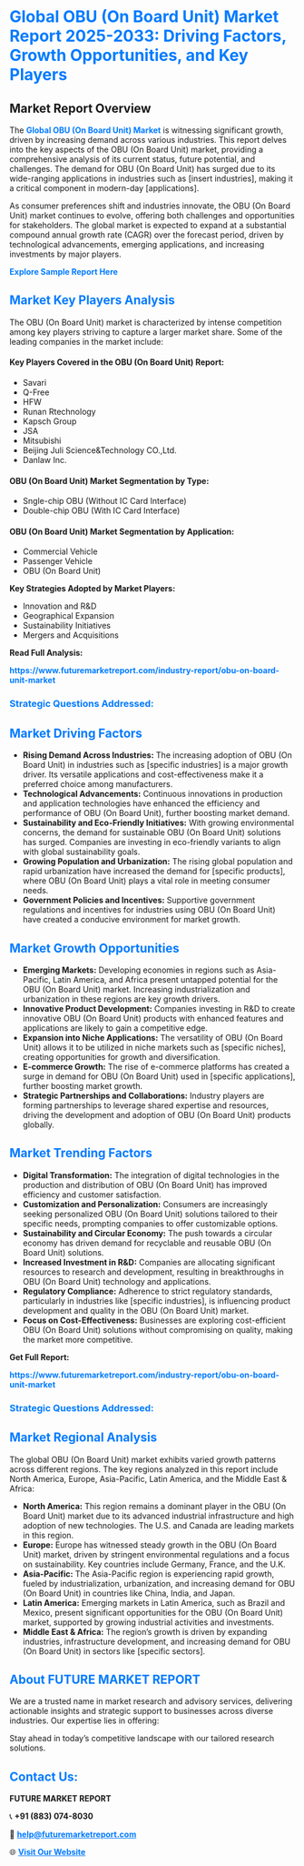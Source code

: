 <h1 style="color: #007BFF;">Global OBU (On Board Unit) Market Report 2025-2033: Driving Factors, Growth Opportunities, and Key Players</h1>

<section id="overview">
<h2>Market Report Overview</h2>
<p>The <a href="https://www.futuremarketreport.com/industry-report/obu-on-board-unit-market" style="color: #007BFF; text-decoration: none;"><strong>Global OBU (On Board Unit) Market</strong></a> is witnessing significant growth, driven by increasing demand across various industries. This report delves into the key aspects of the OBU (On Board Unit) market, providing a comprehensive analysis of its current status, future potential, and challenges. The demand for OBU (On Board Unit) has surged due to its wide-ranging applications in industries such as [insert industries], making it a critical component in modern-day [applications].</p>
<p>As consumer preferences shift and industries innovate, the OBU (On Board Unit) market continues to evolve, offering both challenges and opportunities for stakeholders. The global market is expected to expand at a substantial compound annual growth rate (CAGR) over the forecast period, driven by technological advancements, emerging applications, and increasing investments by major players.</p>
</section>

<section id="overview">
<p><a href="https://www.futuremarketreport.com/request-sample/reportId=126710" style="color: #007BFF; text-decoration: none;"><strong>Explore Sample Report Here</strong></a></p>
</section>

<section id="key-players">
<h2 style="color: #007BFF;">Market Key Players Analysis</h2>
<p>The OBU (On Board Unit) market is characterized by intense competition among key players striving to capture a larger market share. Some of the leading companies in the market include:</p>
<h4>Key Players Covered in the OBU (On Board Unit) Report:</h4>
<ul><li>Savari</li><li>Q-Free</li><li>HFW</li><li>Runan Rtechnology</li><li>Kapsch Group</li><li>JSA</li><li>Mitsubishi</li><li>Beijing Juli Science&amp;Technology CO.,Ltd.</li><li>Danlaw Inc.</li></ul>
<h4>OBU (On Board Unit) Market Segmentation by Type:</h4>
<ul><li>Sngle-chip OBU (Without IC Card Interface)</li><li>Double-chip OBU (With IC Card Interface)</li></ul>

<h4>OBU (On Board Unit) Market Segmentation by Application:</h4>
<ul><li>Commercial Vehicle</li><li>Passenger Vehicle</li><li>OBU (On Board Unit)</li></ul>
<p><strong>Key Strategies Adopted by Market Players:</strong></p>
<ul>
<li>Innovation and R&D</li>
<li>Geographical Expansion</li>
<li>Sustainability Initiatives</li>
<li>Mergers and Acquisitions</li>
</ul>
</section>

<section>
<p><strong>Read Full Analysis: </strong></p><a href="https://www.futuremarketreport.com/industry-report/obu-on-board-unit-market" style="color: #007BFF; text-decoration: none;"><strong>https://www.futuremarketreport.com/industry-report/obu-on-board-unit-market</strong></a>
<h3 style="color: #007BFF;">Strategic Questions Addressed:</h3>
</section>

<section id="driving-factors">
<h2 style="color: #007BFF;">Market Driving Factors</h2>
<ul>
<li><strong>Rising Demand Across Industries:</strong> The increasing adoption of OBU (On Board Unit) in industries such as [specific industries] is a major growth driver. Its versatile applications and cost-effectiveness make it a preferred choice among manufacturers.</li>
<li><strong>Technological Advancements:</strong> Continuous innovations in production and application technologies have enhanced the efficiency and performance of OBU (On Board Unit), further boosting market demand.</li>
<li><strong>Sustainability and Eco-Friendly Initiatives:</strong> With growing environmental concerns, the demand for sustainable OBU (On Board Unit) solutions has surged. Companies are investing in eco-friendly variants to align with global sustainability goals.</li>
<li><strong>Growing Population and Urbanization:</strong> The rising global population and rapid urbanization have increased the demand for [specific products], where OBU (On Board Unit) plays a vital role in meeting consumer needs.</li>
<li><strong>Government Policies and Incentives:</strong> Supportive government regulations and incentives for industries using OBU (On Board Unit) have created a conducive environment for market growth.</li>
</ul>
</section>

<section id="growth-opportunities">
<h2 style="color: #007BFF;">Market Growth Opportunities</h2>
<ul>
<li><strong>Emerging Markets:</strong> Developing economies in regions such as Asia-Pacific, Latin America, and Africa present untapped potential for the OBU (On Board Unit) market. Increasing industrialization and urbanization in these regions are key growth drivers.</li>
<li><strong>Innovative Product Development:</strong> Companies investing in R&D to create innovative OBU (On Board Unit) products with enhanced features and applications are likely to gain a competitive edge.</li>
<li><strong>Expansion into Niche Applications:</strong> The versatility of OBU (On Board Unit) allows it to be utilized in niche markets such as [specific niches], creating opportunities for growth and diversification.</li>
<li><strong>E-commerce Growth:</strong> The rise of e-commerce platforms has created a surge in demand for OBU (On Board Unit) used in [specific applications], further boosting market growth.</li>
<li><strong>Strategic Partnerships and Collaborations:</strong> Industry players are forming partnerships to leverage shared expertise and resources, driving the development and adoption of OBU (On Board Unit) products globally.</li>
</ul>
</section>

<section id="trending-factors">
<h2 style="color: #007BFF;">Market Trending Factors</h2>
<ul>
<li><strong>Digital Transformation:</strong> The integration of digital technologies in the production and distribution of OBU (On Board Unit) has improved efficiency and customer satisfaction.</li>
<li><strong>Customization and Personalization:</strong> Consumers are increasingly seeking personalized OBU (On Board Unit) solutions tailored to their specific needs, prompting companies to offer customizable options.</li>
<li><strong>Sustainability and Circular Economy:</strong> The push towards a circular economy has driven demand for recyclable and reusable OBU (On Board Unit) solutions.</li>
<li><strong>Increased Investment in R&D:</strong> Companies are allocating significant resources to research and development, resulting in breakthroughs in OBU (On Board Unit) technology and applications.</li>
<li><strong>Regulatory Compliance:</strong> Adherence to strict regulatory standards, particularly in industries like [specific industries], is influencing product development and quality in the OBU (On Board Unit) market.</li>
<li><strong>Focus on Cost-Effectiveness:</strong> Businesses are exploring cost-efficient OBU (On Board Unit) solutions without compromising on quality, making the market more competitive.</li>
</ul>
</section>

<section>
<p><strong>Get Full Report: </strong></p><a href="https://www.futuremarketreport.com/industry-report/obu-on-board-unit-market" style="color: #007BFF; text-decoration: none;"><strong>https://www.futuremarketreport.com/industry-report/obu-on-board-unit-market</strong></a>
<h3 style="color: #007BFF;">Strategic Questions Addressed:</h3>
</section>


<section id="regional-analysis">
<h2 style="color: #007BFF;">Market Regional Analysis</h2>
<p>The global OBU (On Board Unit) market exhibits varied growth patterns across different regions. The key regions analyzed in this report include North America, Europe, Asia-Pacific, Latin America, and the Middle East & Africa:</p>
<ul>
<li><strong>North America:</strong> This region remains a dominant player in the OBU (On Board Unit) market due to its advanced industrial infrastructure and high adoption of new technologies. The U.S. and Canada are leading markets in this region.</li>
<li><strong>Europe:</strong> Europe has witnessed steady growth in the OBU (On Board Unit) market, driven by stringent environmental regulations and a focus on sustainability. Key countries include Germany, France, and the U.K.</li>
<li><strong>Asia-Pacific:</strong> The Asia-Pacific region is experiencing rapid growth, fueled by industrialization, urbanization, and increasing demand for OBU (On Board Unit) in countries like China, India, and Japan.</li>
<li><strong>Latin America:</strong> Emerging markets in Latin America, such as Brazil and Mexico, present significant opportunities for the OBU (On Board Unit) market, supported by growing industrial activities and investments.</li>
<li><strong>Middle East & Africa:</strong> The region’s growth is driven by expanding industries, infrastructure development, and increasing demand for OBU (On Board Unit) in sectors like [specific sectors].</li>
</ul>
</section>

<footer>
<h2 style="color: #007BFF;">About FUTURE MARKET REPORT</h2>
<p>We are a trusted name in market research and advisory services, delivering actionable insights and strategic support to businesses across diverse industries. Our expertise lies in offering:</p>

<p>Stay ahead in today’s competitive landscape with our tailored research solutions.</p>

<h2 style="color: #007BFF;">Contact Us:</h2>
<p><strong>FUTURE MARKET REPORT</strong></p>
<p>📞 <strong>+91 (883) 074-8030</strong></p>
<p>📧 <strong><a href="mailto:help@futuremarketreport.com" style="color: #007BFF;">help@futuremarketreport.com</a></strong></p>
<p>🌐 <strong><a href="https://www.futuremarketreport.com/" style="color: #007BFF;">Visit Our Website</a></strong></p>
</footer>